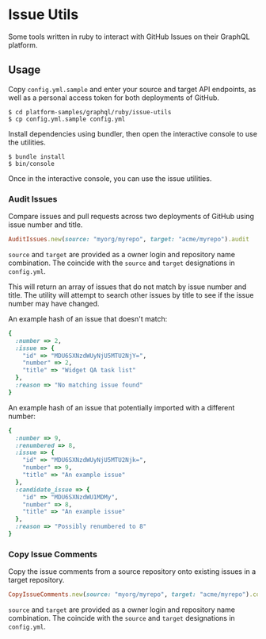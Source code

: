 # Issue Utils

Some tools written in ruby to interact with GitHub Issues on their GraphQL platform.


## Usage

Copy `config.yml.sample` and enter your source and target API endpoints, as well as a personal access token for both deployments of GitHub.

```shell
$ cd platform-samples/graphql/ruby/issue-utils
$ cp config.yml.sample config.yml
```


Install dependencies using bundler, then open the interactive console to use the utilities.

```shell
$ bundle install
$ bin/console
```

Once in the interactive console, you can use the issue utilities.

### Audit Issues

Compare issues and pull requests across two deployments of GitHub using issue number and title.

```ruby
AuditIssues.new(source: "myorg/myrepo", target: "acme/myrepo").audit
```

`source` and `target` are provided as a owner login and repository name combination. The coincide with the `source` and `target` designations in `config.yml`.

This will return an array of issues that do not match by issue number and title. The utility will attempt to search other issues by title to see if the issue number may have changed.

An example hash of an issue that doesn't match:

```ruby
{
  :number => 2,
  :issue => {
    "id" => "MDU6SXNzdWUyNjU5MTU2NjY=",
    "number" => 2,
    "title" => "Widget QA task list"
  },
  :reason => "No matching issue found"
}
```

An example hash of an issue that potentially imported with a different number:

```ruby
{
  :number => 9,
  :renumbered => 8,
  :issue => {
    "id" => "MDU6SXNzdWUyNjU5MTU2Njk=",
    "number" => 9,
    "title" => "An example issue"
  },
  :candidate_issue => {
    "id" => "MDU6SXNzdWU1MDMy",
    "number" => 8,
    "title" => "An example issue"
  },
  :reason => "Possibly renumbered to 8"
}
```

### Copy Issue Comments

Copy the issue comments from a source repository onto existing issues in a target repository.

```ruby
CopyIssueComments.new(source: "myorg/myrepo", target: "acme/myrepo").copy!
```

`source` and `target` are provided as a owner login and repository name combination. The coincide with the `source` and `target` designations in `config.yml`.
